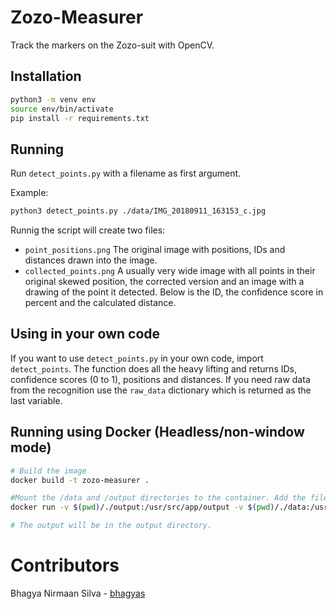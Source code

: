 # Zozo-Measurer
Track the markers on the Zozo-suit with OpenCV.

## Installation
```bash
python3 -m venv env
source env/bin/activate
pip install -r requirements.txt
```

## Running
Run `detect_points.py` with a filename as first argument.

Example:
```bash
python3 detect_points.py ./data/IMG_20180911_163153_c.jpg
```

Runnig the script will create two files:

* `point_positions.png` The original image with
positions, IDs and distances drawn into the image.
* `collected_points.png` A usually very wide image
with all points in their original skewed position,
the corrected version and an image with a drawing
of the point it detected. Below is the ID, the
confidence score in percent and the calculated distance.

## Using in your own code
If you want to use `detect_points.py` in your own code,
import `detect_points`. The function does all the heavy
lifting and returns IDs, confidence scores (0 to 1),
positions and distances. If you need raw data from the
recognition use the `raw_data` dictionary which is returned
as the last variable.


## Running using Docker (Headless/non-window mode)

```bash
# Build the image
docker build -t zozo-measurer .

#Mount the /data and /output directories to the container. Add the file you want to process as the last argument.
docker run -v $(pwd)/./output:/usr/src/app/output -v $(pwd)/./data:/usr/src/app/data zozo-measurer ./data/IMG_20180911_163153_c.jpg

# The output will be in the output directory.
```

# Contributors
Bhagya Nirmaan Silva - [bhagyas](github.com/bhagyas)
